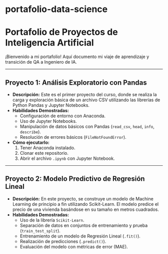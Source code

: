 # portafolio-data-science
# Portafolio de Proyectos de Inteligencia Artificial

¡Bienvenido a mi portafolio! Aquí documento mi viaje de aprendizaje y transición de QA a Ingeniero de IA.

---

## Proyecto 1: Análisis Exploratorio con Pandas

* **Descripción:** Este es el primer proyecto del curso, donde se realiza la carga y exploración básica de un archivo CSV utilizando las librerías de Python Pandas y Jupyter Notebooks.
* **Habilidades Demostradas:**
    * Configuración de entorno con Anaconda.
    * Uso de Jupyter Notebooks.
    * Manipulación de datos básicos con Pandas (`read_csv`, `head`, `info`, `describe`).
    * Resolución de errores básicos (`FileNotFoundError`).
* **Cómo ejecutarlo:**
    1.  Tener Anaconda instalado.
    2.  Clonar este repositorio.
    3.  Abrir el archivo `.ipynb` con Jupyter Notebook.

---
## Proyecto 2: Modelo Predictivo de Regresión Lineal

* **Descripción:** En este proyecto, se construye un modelo de Machine Learning de principio a fin utilizando Scikit-Learn. El modelo predice el precio de una vivienda basándose en su tamaño en metros cuadrados.
* **Habilidades Demostradas:**
    * Uso de la librería `Scikit-Learn`.
    * Separación de datos en conjuntos de entrenamiento y prueba (`train_test_split`).
    * Entrenamiento de un modelo de Regresión Lineal (`.fit()`).
    * Realización de predicciones (`.predict()`).
    * Evaluación del modelo con métricas de error (MAE).
